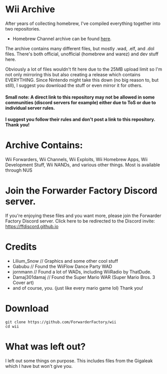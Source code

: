 # Wii Archive

After years of collecting homebrew, I've compiled everything together into two repositories.

- Homebrew Channel archive can be found [here](https://github.com/forwarderfactory/hbc-archive).

The archive contains many different files, but mostly .wad, .elf, and .dol files. There's both official,
unofficial (homebrew and warez) and dev stuff here.

Obviously a lot of files wouldn't fit here due to the 25MB upload limit so I'm not only mirroring this but also creating a release which contains EVERYTHING.
Since Nintendo might take this down (no big reason to, but still), I suggest you download the stuff or even mirror it for others.

#### Small note: A direct link to this repository may not be allowed in some communities (discord servers for example) either due to ToS or due to individual server rules.
#### I suggest you follow their rules and don't post a link to this repository. Thank you!

# Archive Contains:
Wii Forwarders, Wii Channels, Wii Exploits, Wii Homebrew Apps, Wii Development Stuff, Wii NANDs, and various other things.
Most is available through NUS

# Join the Forwarder Factory Discord server.
If you're enjoying these files and you want more, please join the Forwarder Factory Discord server.
Click here to be redirected to the Discord invite: https://ffdiscord.github.io

# Credits
 * Lilium_Snow // Graphics and some other cool stuff
 * Gabubu // Found the WiiFlow Dance Party WAD
 * jornmann // Found a lot of WADs, including WiiRadio by ThatDude.
 * Damaj301damaj // Found the Super Mario WAR (Super Mario Bros. 3 Cover art)
 * and of course, you. (just like every mario game lol) Thank you!

# Download
    git clone https://github.com/ForwarderFactory/wii
    cd wii

# What was left out?
I left out some things on purpose. This includes files from the Gigaleak which I have but won't give you.
